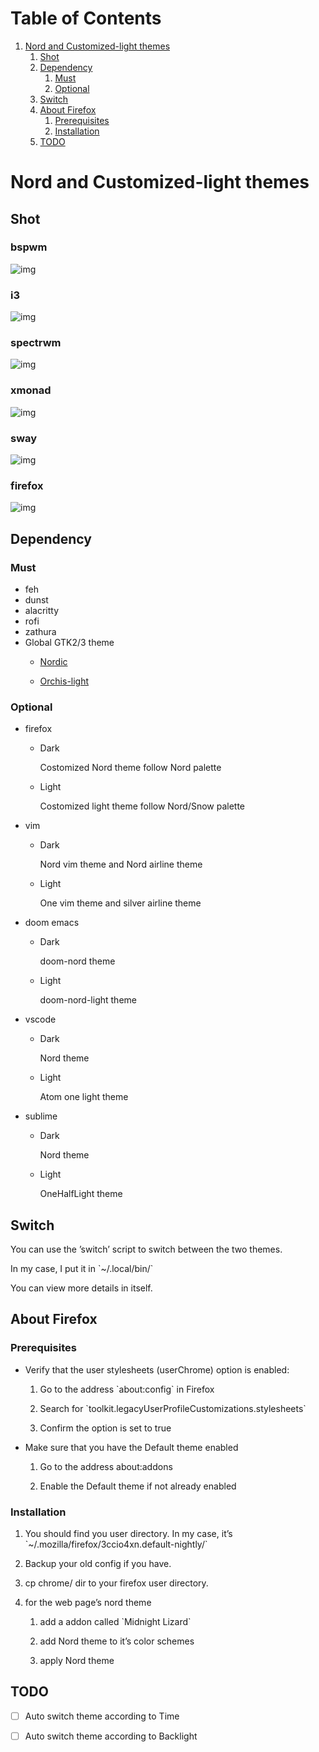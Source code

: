 
# Table of Contents

1.  [Nord and Customized-light themes](#orga92410c)
    1.  [Shot](#org6ecd7c5)
    2.  [Dependency](#org5114522)
        1.  [Must](#org8050841)
        2.  [Optional](#orge85932f)
    3.  [Switch](#org3d0cd34)
    4.  [About Firefox](#org56ea59c)
        1.  [Prerequisites](#orgb2ce2d0)
        2.  [Installation](#org5951695)
    5.  [TODO](#orgfec7e81)


<a id="orga92410c"></a>

# Nord and Customized-light themes


<a id="org6ecd7c5"></a>

## Shot

### bspwm

![img](./Pictures/shot/bspwm.png)

### i3
![img](./Pictures/shot/i3.png)

### spectrwm
![img](./Pictures/shot/spectrwm.png)

### xmonad
![img](./Pictures/shot/xmonad.png)

### sway
![img](./Pictures/shot/sway.png)

### firefox
![img](./Pictures/shot/firefox.png)


<a id="org5114522"></a>

## Dependency


<a id="org8050841"></a>

### Must

-   feh
-   dunst
-   alacritty
-   rofi
-   zathura
-   Global GTK2/3 theme
    -   [Nordic](https://www.gnome-look.org/p/1267246/)
    
    -   [Orchis-light](https://www.gnome-look.org/p/1357889/)


<a id="orge85932f"></a>

### Optional

-   firefox
    -   Dark
        
        Costomized Nord theme follow Nord palette
    -   Light
        
        Costomized light theme follow Nord/Snow palette
-   vim
    -   Dark
        
        Nord vim theme and Nord airline theme
    -   Light
        
        One vim theme and silver airline theme
-   doom emacs
    -   Dark
        
        doom-nord theme
    -   Light
        
        doom-nord-light theme
-   vscode
    -   Dark
        
        Nord theme
    -   Light
        
        Atom one light theme
-   sublime
    -   Dark
        
        Nord theme
    -   Light
        
        OneHalfLight theme


<a id="org3d0cd34"></a>

## Switch

You can use the &rsquo;switch&rsquo; script to switch between the two themes.

In my case, I put it in \`~/.local/bin/\`

You can view more details in itself.


<a id="org56ea59c"></a>

## About Firefox


<a id="orgb2ce2d0"></a>

### Prerequisites

-   Verify that the user stylesheets (userChrome) option is enabled:
    1.  Go to the address \`about:config\` in Firefox
    
    2.  Search for \`toolkit.legacyUserProfileCustomizations.stylesheets\`
    
    3.  Confirm the option is set to true

-   Make sure that you have the Default theme enabled
    1.  Go to the address about:addons
    
    2.  Enable the Default theme if not already enabled


<a id="org5951695"></a>

### Installation

1.  You should find you user directory. In my case, it&rsquo;s \`~/.mozilla/firefox/3ccio4xn.default-nightly/\`

2.  Backup your old config if you have.

3.  cp chrome/ dir to your firefox user directory.

4.  for the web page&rsquo;s nord theme
    1.  add a addon called \`Midnight Lizard\`
    
    2.  add Nord theme to it&rsquo;s color schemes
    
    3.  apply Nord theme


<a id="orgfec7e81"></a>

## TODO

-   [ ] Auto switch theme according to Time
-   [ ] Auto switch theme according to Backlight


